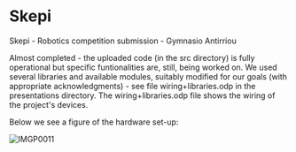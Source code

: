 # Skepi
Skepi - Robotics competition submission - Gymnasio Antirriou

Almost completed - the uploaded code (in the src directory) is fully operational but specific funtionalities are, still, being worked on. We used several libraries and available modules, suitably modified for our goals (with appropriate acknowledgments) - see file wiring+libraries.odp in the presentations directory. The wiring+libraries.odp file shows the wiring of the project's devices.

Below we see a figure of the hardware set-up:

![IMGP0011](https://user-images.githubusercontent.com/11610077/55787580-42f33800-5abf-11e9-93e8-b23aee2dfb90.JPG)

